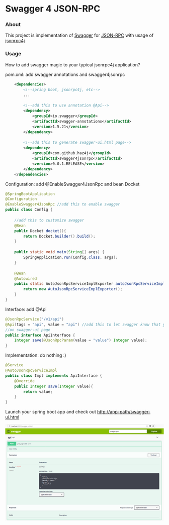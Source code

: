 # Swagger 4 JSON-RPC

### About
This project is implementation of [Swagger](https://swagger.io/) for [JSON-RPC](https://www.jsonrpc.org/) with usage of [jsonrpc4j](https://github.com/briandilley/jsonrpc4j)

### Usage
How to add swagger magic to your typical jsonrpc4j application?

pom.xml: add swagger annotations and swagger4jsonrpc
```xml
    <dependencies>
        <!--spring boot, jsonrpc4j, etc-->
        ...

        <!--add this to use annotation @Api-->
        <dependency>
            <groupId>io.swagger</groupId>
            <artifactId>swagger-annotations</artifactId>
            <version>1.5.21</version>
        </dependency>

        <!--add this to generate swagger-ui.html page-->
        <dependency>
            <groupId>com.github.haz4j</groupId>
            <artifactId>swagger4jsonrpc</artifactId>
            <version>0.0.1.RELEASE</version>
        </dependency>
    </dependencies>
```
Configuration: add @EnableSwagger4JsonRpc and bean Docket

```java
@SpringBootApplication
@Configuration
@EnableSwagger4JsonRpc //add this to enable swagger
public class Config {

    //add this to customize swagger 
    @Bean
    public Docket docket(){
        return Docket.builder().build();
    }

    public static void main(String[] args) {
        SpringApplication.run(Config.class, args);
    }

    @Bean
    @Autowired
    public static AutoJsonRpcServiceImplExporter autoJsonRpcServiceImplExporter() {
        return new AutoJsonRpcServiceImplExporter();
    }
}
```

Interface: add @Api
```java
@JsonRpcService("/v1/api")
@Api(tags = "api", value = "api") //add this to let swagger know that you want to see it
//on swagger-ui page
public interface ApiInterface {
    Integer save(@JsonRpcParam(value = "value") Integer value);
}
```

Implementation: do nothing :)
```java
@Service
@AutoJsonRpcServiceImpl
public class Impl implements ApiInterface {
    @Override
    public Integer save(Integer value){
        return value;
    }
}
```

Launch your spring boot app and check out [http://app-path/swagger-ui.html](http://localhost:8080/swagger-ui.html)
 
![swagger-ui.html](resources/screenshot.png?raw=true)

